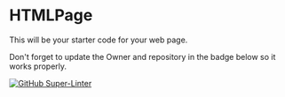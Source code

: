 # HTMLPage

This will be your starter code for your web page.

Don't forget to update the Owner and repository in the badge below so it works properly.

[![GitHub Super-Linter](https://github.com/SHH-ICS/html-page-ChrisRobby/workflows/Lint%20Code%20Base/badge.svg)](https://github.com/marketplace/actions/super-linter)
